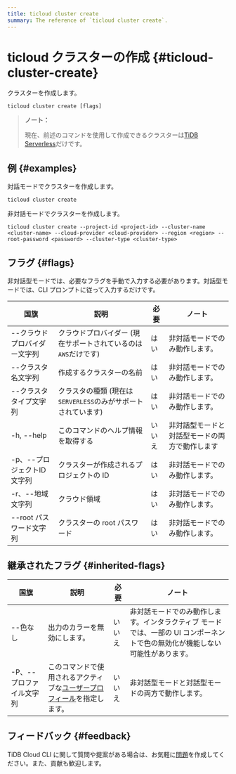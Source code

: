 ```yaml
---
title: ticloud cluster create
summary: The reference of `ticloud cluster create`.
---
```


# ticloud クラスターの作成 {#ticloud-cluster-create}

クラスターを作成します。

```shell
ticloud cluster create [flags]
```

> **ノート：**
>
> 現在、前述のコマンドを使用して作成できるクラスターは[<a href="/tidb-cloud/select-cluster-tier.md#tidb-serverless-beta">TiDB Serverless</a>](/tidb-cloud/select-cluster-tier.md#tidb-serverless-beta)だけです。

## 例 {#examples}

対話モードでクラスターを作成します。

```shell
ticloud cluster create
```

非対話モードでクラスターを作成します。

```shell
ticloud cluster create --project-id <project-id> --cluster-name <cluster-name> --cloud-provider <cloud-provider> --region <region> --root-password <password> --cluster-type <cluster-type>
```

## フラグ {#flags}

非対話型モードでは、必要なフラグを手動で入力する必要があります。対話型モードでは、CLI プロンプトに従って入力するだけです。

| 国旗               | 説明                                     | 必要  | ノート                     |
| ---------------- | -------------------------------------- | --- | ----------------------- |
| --クラウドプロバイダー文字列  | クラウドプロバイダー (現在サポートされているのは`AWS`だけです)    | はい  | 非対話モードでのみ動作します。         |
| --クラスタ名文字列       | 作成するクラスターの名前                           | はい  | 非対話モードでのみ動作します。         |
| --クラスタタイプ文字列     | クラスタの種類 (現在は`SERVERLESS`のみがサポートされています) | はい  | 非対話モードでのみ動作します。         |
| -h, --help       | このコマンドのヘルプ情報を取得する                      | いいえ | 非対話型モードと対話型モードの両方で動作します |
| -p、--プロジェクトID文字列 | クラスターが作成されるプロジェクトの ID                  | はい  | 非対話モードでのみ動作します。         |
| -r、--地域文字列       | クラウド領域                                 | はい  | 非対話モードでのみ動作します。         |
| --root パスワード文字列  | クラスターの root パスワード                      | はい  | 非対話モードでのみ動作します。         |

## 継承されたフラグ {#inherited-flags}

| 国旗             | 説明                                                                                                                                       | 必要  | ノート                                                               |
| -------------- | ---------------------------------------------------------------------------------------------------------------------------------------- | --- | ----------------------------------------------------------------- |
| --色なし          | 出力のカラーを無効にします。                                                                                                                           | いいえ | 非対話モードでのみ動作します。インタラクティブ モードでは、一部の UI コンポーネントで色の無効化が機能しない可能性があります。 |
| -P、--プロファイル文字列 | このコマンドで使用されるアクティブな[<a href="/tidb-cloud/cli-reference.md#user-profile">ユーザープロフィール</a>](/tidb-cloud/cli-reference.md#user-profile)を指定します。 | いいえ | 非対話型モードと対話型モードの両方で動作します。                                          |

## フィードバック {#feedback}

TiDB Cloud CLI に関して質問や提案がある場合は、お気軽に[<a href="https://github.com/tidbcloud/tidbcloud-cli/issues/new/choose">問題</a>](https://github.com/tidbcloud/tidbcloud-cli/issues/new/choose)を作成してください。また、貢献も歓迎します。
